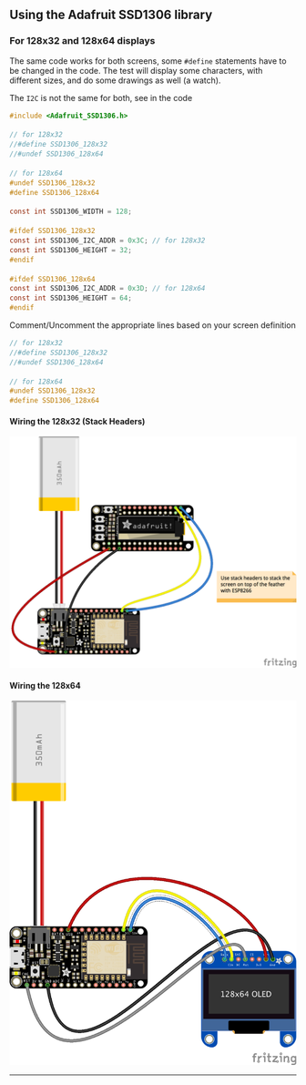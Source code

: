## Using the Adafruit SSD1306 library
### For 128x32 and 128x64 displays

The same code works for both screens, some `#define` statements have to be changed in the code.
The test will display some characters, with different sizes, and do some drawings as well (a watch).

The `I2C` is not the same for both, see in the code
```C
#include <Adafruit_SSD1306.h>

// for 128x32
//#define SSD1306_128x32
//#undef SSD1306_128x64

// for 128x64
#undef SSD1306_128x32
#define SSD1306_128x64

const int SSD1306_WIDTH = 128;

#ifdef SSD1306_128x32
const int SSD1306_I2C_ADDR = 0x3C; // for 128x32
const int SSD1306_HEIGHT = 32;
#endif

#ifdef SSD1306_128x64
const int SSD1306_I2C_ADDR = 0x3D; // for 128x64
const int SSD1306_HEIGHT = 64;
#endif

```

Comment/Uncomment the appropriate lines based on your screen definition
```C
// for 128x32
//#define SSD1306_128x32
//#undef SSD1306_128x64

// for 128x64
#undef SSD1306_128x32
#define SSD1306_128x64

```

#### Wiring the 128x32 (Stack Headers)
![128x32](./ESP8266.feather.oled.128x32_bb.png)

#### Wiring the 128x64
![128x64](./ESP8266.feather.oled.128x64_bb.png)

---
